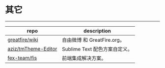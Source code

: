 # 其它

---

 repo | description
 -----|-------------
 [greatfire/wiki](https://github.com/greatfire/wiki) | 自由微博 和 GreatFire.org。
 [aziz/tmTheme-Editor](https://github.com/aziz/tmTheme-Editor) | Sublime Text 配色方案自定义。
 [fex-team/fis](https://github.com/fex-team/fis) | 前端集成解决方案。